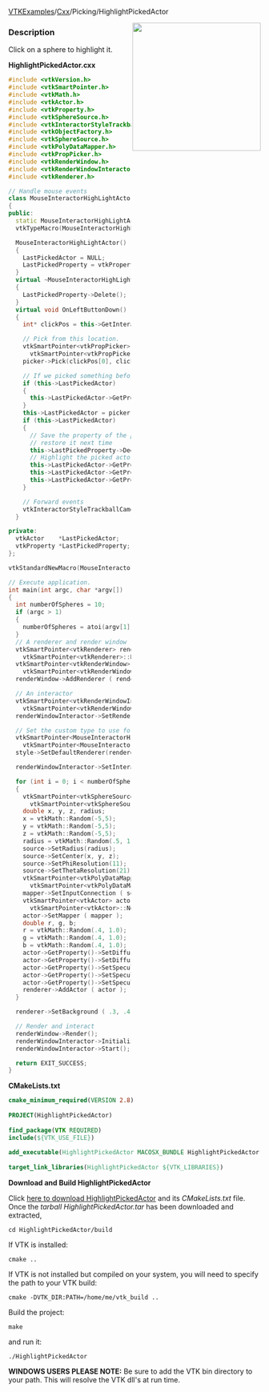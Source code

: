 [VTKExamples](/index/)/[Cxx](/Cxx)/Picking/HighlightPickedActor

<img align="right" src="https://github.com/lorensen/VTKExamples/blob/gh-pages/Testing/Baseline/Picking/TestHighlightPickedActor.png?raw=true" width="256" />

### Description
Click on a sphere to highlight it.

**HighlightPickedActor.cxx**
```c++
#include <vtkVersion.h>
#include <vtkSmartPointer.h>
#include <vtkMath.h>
#include <vtkActor.h>
#include <vtkProperty.h>
#include <vtkSphereSource.h>
#include <vtkInteractorStyleTrackballCamera.h>
#include <vtkObjectFactory.h>
#include <vtkSphereSource.h>
#include <vtkPolyDataMapper.h>
#include <vtkPropPicker.h>
#include <vtkRenderWindow.h>
#include <vtkRenderWindowInteractor.h>
#include <vtkRenderer.h>

// Handle mouse events
class MouseInteractorHighLightActor : public vtkInteractorStyleTrackballCamera
{
public:
  static MouseInteractorHighLightActor* New();
  vtkTypeMacro(MouseInteractorHighLightActor, vtkInteractorStyleTrackballCamera);

  MouseInteractorHighLightActor()
  {
    LastPickedActor = NULL;
    LastPickedProperty = vtkProperty::New();
  }
  virtual ~MouseInteractorHighLightActor()
  {
    LastPickedProperty->Delete();
  }
  virtual void OnLeftButtonDown()
  {
    int* clickPos = this->GetInteractor()->GetEventPosition();

    // Pick from this location.
    vtkSmartPointer<vtkPropPicker>  picker =
      vtkSmartPointer<vtkPropPicker>::New();
    picker->Pick(clickPos[0], clickPos[1], 0, this->GetDefaultRenderer());

    // If we picked something before, reset its property
    if (this->LastPickedActor)
    {
      this->LastPickedActor->GetProperty()->DeepCopy(this->LastPickedProperty);
    }
    this->LastPickedActor = picker->GetActor();
    if (this->LastPickedActor)
    {
      // Save the property of the picked actor so that we can
      // restore it next time
      this->LastPickedProperty->DeepCopy(this->LastPickedActor->GetProperty());
      // Highlight the picked actor by changing its properties
      this->LastPickedActor->GetProperty()->SetColor(1.0, 0.0, 0.0);
      this->LastPickedActor->GetProperty()->SetDiffuse(1.0);
      this->LastPickedActor->GetProperty()->SetSpecular(0.0);
    }

    // Forward events
    vtkInteractorStyleTrackballCamera::OnLeftButtonDown();
  }

private:
  vtkActor    *LastPickedActor;
  vtkProperty *LastPickedProperty;
};

vtkStandardNewMacro(MouseInteractorHighLightActor);

// Execute application.
int main(int argc, char *argv[])
{
  int numberOfSpheres = 10;
  if (argc > 1)
  {
    numberOfSpheres = atoi(argv[1]);
  }
  // A renderer and render window
  vtkSmartPointer<vtkRenderer> renderer =
    vtkSmartPointer<vtkRenderer>::New();
  vtkSmartPointer<vtkRenderWindow> renderWindow =
    vtkSmartPointer<vtkRenderWindow>::New();
  renderWindow->AddRenderer ( renderer );

  // An interactor
  vtkSmartPointer<vtkRenderWindowInteractor> renderWindowInteractor =
    vtkSmartPointer<vtkRenderWindowInteractor>::New();
  renderWindowInteractor->SetRenderWindow ( renderWindow );

  // Set the custom type to use for interaction.
  vtkSmartPointer<MouseInteractorHighLightActor> style =
    vtkSmartPointer<MouseInteractorHighLightActor>::New();
  style->SetDefaultRenderer(renderer);

  renderWindowInteractor->SetInteractorStyle( style );

  for (int i = 0; i < numberOfSpheres; ++i)
  {
    vtkSmartPointer<vtkSphereSource> source =
      vtkSmartPointer<vtkSphereSource>::New();
    double x, y, z, radius;
    x = vtkMath::Random(-5,5);
    y = vtkMath::Random(-5,5);
    z = vtkMath::Random(-5,5);
    radius = vtkMath::Random(.5, 1.0);
    source->SetRadius(radius);
    source->SetCenter(x, y, z);
    source->SetPhiResolution(11);
    source->SetThetaResolution(21);
    vtkSmartPointer<vtkPolyDataMapper> mapper =
      vtkSmartPointer<vtkPolyDataMapper>::New();
    mapper->SetInputConnection ( source->GetOutputPort());
    vtkSmartPointer<vtkActor> actor =
      vtkSmartPointer<vtkActor>::New();
    actor->SetMapper ( mapper );
    double r, g, b;
    r = vtkMath::Random(.4, 1.0);
    g = vtkMath::Random(.4, 1.0);
    b = vtkMath::Random(.4, 1.0);
    actor->GetProperty()->SetDiffuseColor(r, g, b);
    actor->GetProperty()->SetDiffuse(.8);
    actor->GetProperty()->SetSpecular(.5);
    actor->GetProperty()->SetSpecularColor(1.0,1.0,1.0);
    actor->GetProperty()->SetSpecularPower(30.0);
    renderer->AddActor ( actor );
  }

  renderer->SetBackground ( .3, .4, .5 );

  // Render and interact
  renderWindow->Render();
  renderWindowInteractor->Initialize();
  renderWindowInteractor->Start();

  return EXIT_SUCCESS;
}
```
**CMakeLists.txt**
```cmake
cmake_minimum_required(VERSION 2.8)
 
PROJECT(HighlightPickedActor)
 
find_package(VTK REQUIRED)
include(${VTK_USE_FILE})
 
add_executable(HighlightPickedActor MACOSX_BUNDLE HighlightPickedActor.cxx)
 
target_link_libraries(HighlightPickedActor ${VTK_LIBRARIES})
```

**Download and Build HighlightPickedActor**

Click [here to download HighlightPickedActor](https://github.com/lorensen/VTKWikiExamplesTarballs/raw/master/HighlightPickedActor.tar) and its *CMakeLists.txt* file.
Once the *tarball HighlightPickedActor.tar* has been downloaded and extracted,
```
cd HighlightPickedActor/build 
```
If VTK is installed:
```
cmake ..
```
If VTK is not installed but compiled on your system, you will need to specify the path to your VTK build:
```
cmake -DVTK_DIR:PATH=/home/me/vtk_build ..
```
Build the project:
```
make
```
and run it:
```
./HighlightPickedActor
```
**WINDOWS USERS PLEASE NOTE:** Be sure to add the VTK bin directory to your path. This will resolve the VTK dll's at run time.

